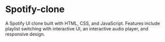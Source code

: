 # Spotify-clone
A Spotify UI clone built with HTML, CSS, and JavaScript. Features include playlist switching with interactive UI, an interactive audio player, and responsive design.
